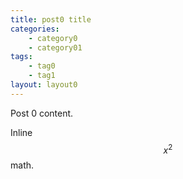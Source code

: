 ```yaml
---
title: post0 title
categories:
    - category0
    - category01
tags:
    - tag0
    - tag1
layout: layout0
---
```


Post 0 content.

Inline $$x^2$$ math.
